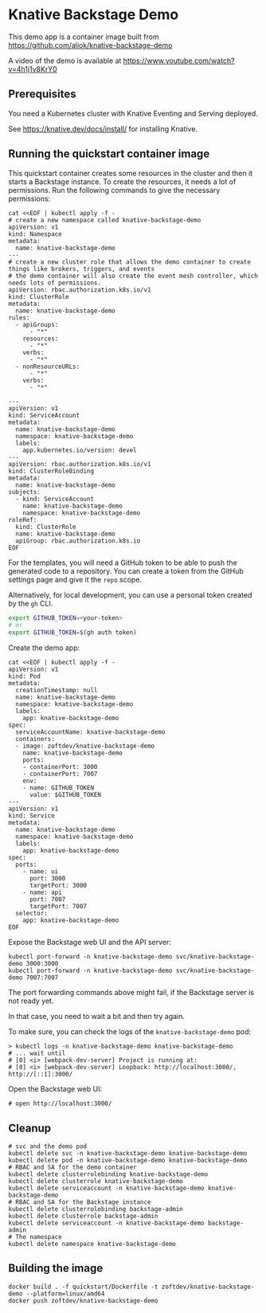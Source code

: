 # Knative Backstage Demo

This demo app is a container image built from https://github.com/aliok/knative-backstage-demo

A video of the demo is available at https://www.youtube.com/watch?v=4h1j1v8KrY0

## Prerequisites

You need a Kubernetes cluster with Knative Eventing and Serving deployed.

See https://knative.dev/docs/install/ for installing Knative.


## Running the quickstart container image

This quickstart container creates some resources in the cluster and then it starts a Backstage instance.
To create the resources, it needs a lot of permissions. Run the following commands to give the necessary permissions:

```shell
cat <<EOF | kubectl apply -f -
# create a new namespace called knative-backstage-demo
apiVersion: v1
kind: Namespace
metadata:
  name: knative-backstage-demo
---
# create a new cluster role that allows the demo container to create things like brokers, triggers, and events
# the demo container will also create the event mesh controller, which needs lots of permissions.
apiVersion: rbac.authorization.k8s.io/v1
kind: ClusterRole
metadata:
  name: knative-backstage-demo
rules:
  - apiGroups:
      - "*"
    resources:
      - "*"
    verbs:
      - "*"    
  - nonResourceURLs:
      - "*"
    verbs:
      - "*"        

---
apiVersion: v1
kind: ServiceAccount
metadata:
  name: knative-backstage-demo
  namespace: knative-backstage-demo
  labels:
    app.kubernetes.io/version: devel
---
apiVersion: rbac.authorization.k8s.io/v1
kind: ClusterRoleBinding
metadata:
  name: knative-backstage-demo
subjects:
  - kind: ServiceAccount
    name: knative-backstage-demo
    namespace: knative-backstage-demo
roleRef:
  kind: ClusterRole
  name: knative-backstage-demo
  apiGroup: rbac.authorization.k8s.io
EOF
```

For the templates, you will need a GitHub token to be able to push the generated code to a repository.
You can create a token from the GitHub settings page and give it the `repo` scope.

Alternatively, for local development, you can use a personal token created by the `gh` CLI.

```bash
export GITHUB_TOKEN=<your-token>
# or
export GITHUB_TOKEN=$(gh auth token)
```

Create the demo app:

```shell
cat <<EOF | kubectl apply -f -
apiVersion: v1
kind: Pod
metadata:
  creationTimestamp: null
  name: knative-backstage-demo
  namespace: knative-backstage-demo
  labels:
    app: knative-backstage-demo
spec:
  serviceAccountName: knative-backstage-demo
  containers:
  - image: zoftdev/knative-backstage-demo
    name: knative-backstage-demo
    ports:
    - containerPort: 3000
    - containerPort: 7007
    env:
    - name: GITHUB_TOKEN
      value: $GITHUB_TOKEN
---
apiVersion: v1
kind: Service
metadata:
  name: knative-backstage-demo
  namespace: knative-backstage-demo
  labels:
    app: knative-backstage-demo
spec:
  ports:
    - name: ui
      port: 3000
      targetPort: 3000
    - name: api
      port: 7007
      targetPort: 7007  
  selector:
    app: knative-backstage-demo
EOF
```

Expose the Backstage web UI and the API server:

```shell
kubectl port-forward -n knative-backstage-demo svc/knative-backstage-demo 3000:3000
kubectl port-forward -n knative-backstage-demo svc/knative-backstage-demo 7007:7007
```

The port forwarding commands above might fail, if the Backstage server is not ready yet.

In that case, you need to wait a bit and then try again.

To make sure, you can check the logs of the `knative-backstage-demo` pod:

```shell
> kubectl logs -n knative-backstage-demo knative-backstage-demo
# ... wait until
# [0] <i> [webpack-dev-server] Project is running at:
# [0] <i> [webpack-dev-server] Loopback: http://localhost:3000/, http://[::1]:3000/
```

Open the Backstage web UI:

```shell
# open http://localhost:3000/
```

## Cleanup

```shell
# svc and the demo pod
kubectl delete svc -n knative-backstage-demo knative-backstage-demo
kubectl delete pod -n knative-backstage-demo knative-backstage-demo
# RBAC and SA for the demo container
kubectl delete clusterrolebinding knative-backstage-demo
kubectl delete clusterrole knative-backstage-demo
kubectl delete serviceaccount -n knative-backstage-demo knative-backstage-demo
# RBAC and SA for the Backstage instance
kubectl delete clusterrolebinding backstage-admin
kubectl delete clusterrole backstage-admin
kubectl delete serviceaccount -n knative-backstage-demo backstage-admin
# The namespace
kubectl delete namespace knative-backstage-demo
```

## Building the image

```shell
docker build . -f quickstart/Dockerfile -t zoftdev/knative-backstage-demo --platform=linux/amd64
docker push zoftdev/knative-backstage-demo
```
